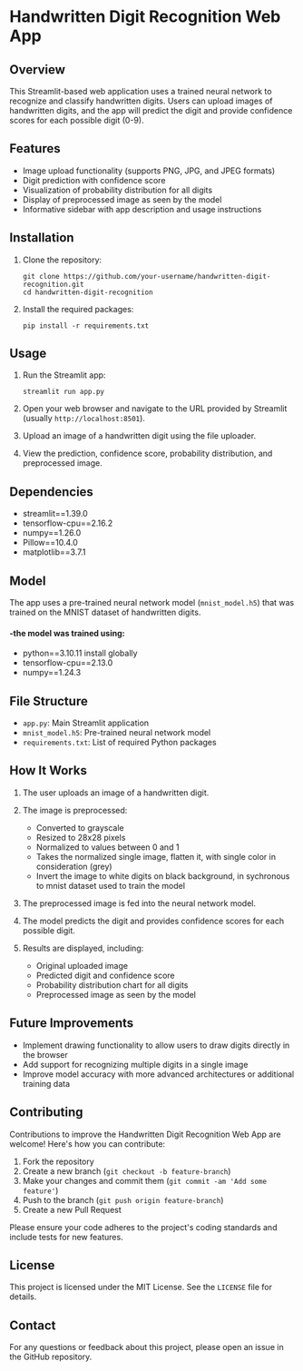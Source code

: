 # Handwritten Digit Recognition Web App

## Overview

This Streamlit-based web application uses a trained neural network to recognize and classify handwritten digits. Users can upload images of handwritten digits, and the app will predict the digit and provide confidence scores for each possible digit (0-9).

## Features

- Image upload functionality (supports PNG, JPG, and JPEG formats)
- Digit prediction with confidence score
- Visualization of probability distribution for all digits
- Display of preprocessed image as seen by the model
- Informative sidebar with app description and usage instructions

## Installation

1. Clone the repository:
   ```
   git clone https://github.com/your-username/handwritten-digit-recognition.git
   cd handwritten-digit-recognition
   ```

2. Install the required packages:
   ```
   pip install -r requirements.txt
   ```

## Usage

1. Run the Streamlit app:
   ```
   streamlit run app.py
   ```

2. Open your web browser and navigate to the URL provided by Streamlit (usually `http://localhost:8501`).

3. Upload an image of a handwritten digit using the file uploader.

4. View the prediction, confidence score, probability distribution, and preprocessed image.

## Dependencies

- streamlit==1.39.0
- tensorflow-cpu==2.16.2
- numpy==1.26.0
- Pillow==10.4.0
- matplotlib==3.7.1

## Model

The app uses a pre-trained neural network model (`mnist_model.h5`) that was trained on the MNIST dataset of handwritten digits.
#### -the model was trained using:
- python==3.10.11 install globally
- tensorflow-cpu==2.13.0
- numpy==1.24.3

## File Structure

- `app.py`: Main Streamlit application
- `mnist_model.h5`: Pre-trained neural network model
- `requirements.txt`: List of required Python packages

## How It Works

1. The user uploads an image of a handwritten digit.
2. The image is preprocessed:
   - Converted to grayscale
   - Resized to 28x28 pixels
   - Normalized to values between 0 and 1
   - Takes the normalized single image, flatten it, with single color in consideration (grey)
   - Invert the image to white digits on black background, in sychronous to mnist dataset used to train the model
     
3. The preprocessed image is fed into the neural network model.
4. The model predicts the digit and provides confidence scores for each possible digit.
5. Results are displayed, including:
   - Original uploaded image
   - Predicted digit and confidence score
   - Probability distribution chart for all digits
   - Preprocessed image as seen by the model

## Future Improvements

- Implement drawing functionality to allow users to draw digits directly in the browser
- Add support for recognizing multiple digits in a single image
- Improve model accuracy with more advanced architectures or additional training data

## Contributing

Contributions to improve the Handwritten Digit Recognition Web App are welcome! Here's how you can contribute:

1. Fork the repository
2. Create a new branch (`git checkout -b feature-branch`)
3. Make your changes and commit them (`git commit -am 'Add some feature'`)
4. Push to the branch (`git push origin feature-branch`)
5. Create a new Pull Request

Please ensure your code adheres to the project's coding standards and include tests for new features.

## License

This project is licensed under the MIT License. See the `LICENSE` file for details.

## Contact

For any questions or feedback about this project, please open an issue in the GitHub repository.
